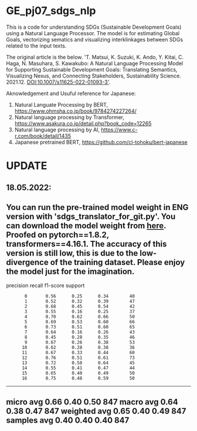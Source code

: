 # GE_pj07_sdgs_nlp

This is a code for understanding SDGs (Sustainable Development Goals) using a Natural Language Processor.
The model is for estimating Global Goals, vectorizing sematics and visualizing interklinkages between SDGs related to the input texts.

The original article is the below.
'T. Matsui, K. Suzuki, K. Ando, Y. Kitai, C. Haga, N. Masuhara, S. Kawakubo: A Natural Language Processing Model for Supporting Sustainable Development Goals: Translating Semantics, Visualizing Nexus, and Connecting Stakeholders, Sustainability Science. 2021.12. <a href="https://link.springer.com/article/10.1007/s11625-022-01093-3">DOI:10.1007/s11625-022-01093-3'</a>.

Aknowledgement and Usuful reference for Japanese:
1. Natural Languate Processing by BERT, https://www.ohmsha.co.jp/book/9784274227264/
2. Natural language processing by Transformer, https://www.asakura.co.jp/detail.php?book_code=12265
3. Natural language processing by AI, https://www.c-r.com/book/detail/1435
4. Japanese pretrained BERT, https://github.com/cl-tohoku/bert-japanese

# UPDATE
## 18.05.2022: 
You can run the pre-trained model weight in ENG version with 'sdgs_translator_for_git.py'. You can download the model weight from <a href = "https://www.dropbox.com/s/wj7th9x8uqu01st/model_weight_gpu.pth?dl=0">here</a>. Proofed on pytorch==1.8.2, transformers==4.16.1. The accuracy of this version is still low, this is due to the low-divergence of the training dataset. Please enjoy the model just for the imagination.
-----------------------------------------------------------------
  precision    recall  f1-score   support

           0       0.56      0.25      0.34        40
           1       0.52      0.32      0.39        47
           2       0.68      0.45      0.54        42
           3       0.55      0.16      0.25        37
           4       0.70      0.62      0.66        50
           5       0.69      0.53      0.60        66
           6       0.73      0.51      0.60        65
           7       0.64      0.16      0.26        43
           8       0.45      0.28      0.35        46
           9       0.67      0.26      0.38        53
          10       0.62      0.28      0.38        36
          11       0.67      0.33      0.44        60
          12       0.76      0.51      0.61        73
          13       0.72      0.58      0.64        45
          14       0.55      0.41      0.47        44
          15       0.65      0.40      0.49        50
          16       0.75      0.48      0.59        50
-----------------------------------------------------------------
   micro avg       0.66      0.40      0.50       847
   macro avg       0.64      0.38      0.47       847
weighted avg       0.65      0.40      0.49       847
 samples avg       0.40      0.40      0.40       847
 -----------------------------------------------------------------

